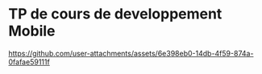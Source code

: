 # TP de cours de developpement Mobile
https://github.com/user-attachments/assets/6e398eb0-14db-4f59-874a-0fafae59111f
